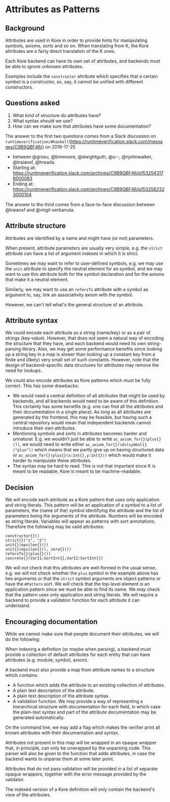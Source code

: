 Attributes as Patterns
======================

Background
----------

Attributes are used in Kore in order to provide hints for manipulating symbols,
axioms, sorts and so on.
When translating from K, the Kore attributes are a
fairly direct translation of the K ones.

Each Kore backend can have its own set of attributes, and backends must be able
to ignore unknown attributes.

Examples include the `constructor` attribute which
specifies that a certain symbol is a constructor, so, say, it
cannot be unified with different constructors.

Questions asked
---------------

1. What kind of structure do attributes have?
1. What syntax should we use?
1. How can we make sure that attributes have some documentation?

The answer to the first two questions comes from a Slack discussion on
`runtimeverification/#haskell`(https://runtimeverification.slack.com/messages/C9B9QBF46/) on 2018-17-25

* between @grosu, @bmmoore, @dwightguth, @u--, @njohnwalker, @traiansf, @hreada.
* Starting at: https://runtimeverification.slack.com/archives/C9B9QBF46/p1532543176000083
* Ending at: https://runtimeverification.slack.com/archives/C9B9QBF46/p1532562323000104

The answer to the third
comes from a face-to-face discussion between @traiansf and @virgil-serbanuta.

Attribute structure
-------------------

Attributes are identified by a name and might have (or not) parameters.

When present, attribute parameters are usually very simple, e.g. the `strict` attribute
can have a list of argument indexes in which it is strict.

Sometimes we may
want to refer to user-defined symbols, e.g. we may use the `unit` attribute
to specify the neutral element for an symbol, and we may want to use this
attribute both for the symbol declaration and for the axioms that
make it a neutral element.

Similarly, we may want to use an `refersTo`
attribute with a symbol as argument to, say,
link an associativity axiom with the symbol.

However, we can't tell what's the general structure of an attribute.

Attribute syntax
----------------

We could encode each attribute as a string (name/key) or as a pair of
strings (key-value).
However, that does not seem a natural way of encoding
the structure that they have, and each backend would need its own
string-parsing library.
Also, we may get some performance benefits since looking up a string key in a
map is slower than looking up a constant key from a finite and (likely)
very small set of such constants. However, note that the design of
backend-specific data structures for attributes may remove the need for
lookups.

We could also encode attributes as Kore patterns which must be fully correct.
This has some drawbacks:
* We would need a central definition of all attributes that might be used by
  backends, and all backends would need to be aware of this definition.
  This certainly has some benefits (e.g. one can find all the
  attributes and their documentation in a single place).
  As long as all attributes are generated by the frontend,
  this may be feasible, but having such a central repository would mean
  that independent backends cannot introduce their own attributes.
* Mentioning symbols and sorts in attributes becomes harder and unnatural.
  E.g. we wouldn't just be able to write `ac_axiom_for{}(plus{}())`, we would
  need to write either `ac_axiom_for{}(\dv(symbol{}("plus"))` which means that
  we partly give up on having structured data or
  `ac_axiom_for{}(plus{}(x:Int{},y:Int{}))`
  which would make it harder to manipulate these attributes.
* The syntax may be hard to read.
  This is not that important since K is meant to be readable, Kore is meant
  to be machine-readable.

Decision
--------

We will encode each attribute as a Kore pattern that uses only
application and string literals. This pattern will be an application
of a symbol to a list of parameters,
the (name of the) symbol identifying the
attribute and the list of parameters being the arguments of the attribute.
Numbers will be encoded as string literals.
Variables will appear as patterns with sort annotations.
Therefore the following may be valid attributes:
```
constructor{}()
strict{}("1", "2")
unit{}(epsilon{}())
unit{}(epsilon{}(), zero{}())
refersTo{}(plus{}())
concrete{}(VarI1:SortInt{},VarI2:SortInt{})
```
We will *not* check that this attributes are well-formed in the usual sense,
e.g. we will not check whether the `plus` symbol in the example above has
two arguments or that the `strict` symbol arguments are object patterns or have
the `#Pattern` sort.
We *will* check that the top-level element is an application pattern since we
must be able to find its name.
We *may* check that the pattern uses only application and string literals.
We *will* require a backend to provide a validation function for each attribute
it can understand.

Encouraging documentation
-------------------------

While we cannot make sure that people document their attributes, we will do
the following:

When indexing a definition (or maybe when parsing), a backend must
provide a collection of default attributes for each entity that can have
attributes (e.g. module, symbol, axiom).

A backend must also provide a map from attribute names to a structure which
contains:
* A function which adds the attribute to an existing collection of attributes.
* A plain text description of the attribute.
* A plain text description of the attribute syntax.
* A validation function. We may provide a way of representing a
hierarchical structure with documentation for each field, in which case the
plain-text syntax and part of the attribute documentation may be generated
automatically.

On the command line, we may add a flag which makes the verifier print all known
attributes with their documentation and syntax.

Attributes not present in this map will be wrapped in an opaque wrapper that,
in principle, can only be unwrapped by the unparsing code.
This parser will also be given to the function that adds attributes, in case
the backend wants to unparse them at some later point.

Attributes that do not pass validation will be provided in a list of
separate opaque wrappers, together with the error message provided by the
validator.

The indexed version of a Kore definition will only contain the backend's view of
the attributes.
